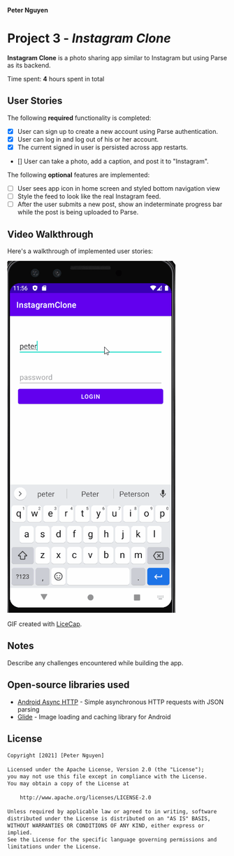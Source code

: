 **Peter Nguyen**
# Project 3 - *Instagram Clone*

**Instagram Clone** is a photo sharing app similar to Instagram but using Parse as its backend.

Time spent: **4** hours spent in total

## User Stories

The following **required** functionality is completed:

- [x] User can sign up to create a new account using Parse authentication.
- [x] User can log in and log out of his or her account.
- [x] The current signed in user is persisted across app restarts.
- [] User can take a photo, add a caption, and post it to "Instagram".

The following **optional** features are implemented:

- [ ] User sees app icon in home screen and styled bottom navigation view
- [ ] Style the feed to look like the real Instagram feed.
- [ ] After the user submits a new post, show an indeterminate progress bar while the post is being uploaded to Parse.

## Video Walkthrough

Here's a walkthrough of implemented user stories:

<img src='instagram_walkthrough.gif' title='Video Walkthrough' width='' alt='Video Walkthrough' />

GIF created with [LiceCap](http://www.cockos.com/licecap/).

## Notes

Describe any challenges encountered while building the app.

## Open-source libraries used

- [Android Async HTTP](https://github.com/codepath/CPAsyncHttpClient) - Simple asynchronous HTTP requests with JSON parsing
- [Glide](https://github.com/bumptech/glide) - Image loading and caching library for Android

## License

    Copyright [2021] [Peter Nguyen]

    Licensed under the Apache License, Version 2.0 (the "License");
    you may not use this file except in compliance with the License.
    You may obtain a copy of the License at

        http://www.apache.org/licenses/LICENSE-2.0

    Unless required by applicable law or agreed to in writing, software
    distributed under the License is distributed on an "AS IS" BASIS,
    WITHOUT WARRANTIES OR CONDITIONS OF ANY KIND, either express or implied.
    See the License for the specific language governing permissions and
    limitations under the License.
